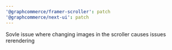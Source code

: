 ```yaml
---
'@graphcommerce/framer-scroller': patch
'@graphcommerce/next-ui': patch
---
```


Sovle issue where changing images in the scroller causes issues rerendering
